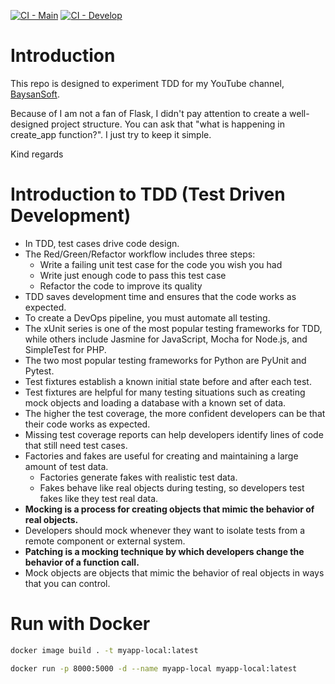 [![CI - Main](https://github.com/mebaysan/IntroductionToTDD/actions/workflows/ci.yaml/badge.svg?branch=main)](https://github.com/mebaysan/IntroductionToTDD/actions/workflows/ci.yaml) [![CI - Develop](https://github.com/mebaysan/IntroductionToTDD/actions/workflows/ci-dev.yaml/badge.svg?branch=main)](https://github.com/mebaysan/IntroductionToTDD/actions/workflows/ci-dev.yaml)

# Introduction

This repo is designed to experiment TDD for my YouTube channel, [BaysanSoft](https://www.youtube.com/c/BaysanSoft).

Because of I am not a fan of Flask, I didn't pay attention to create a well-designed project structure. You can ask that "what is happening in create_app function?". I just try to keep it simple.

Kind regards


# Introduction to TDD (Test Driven Development)

- In TDD, test cases drive code design.
- The Red/Green/Refactor workflow includes three steps:
  - Write a failing unit test case for the code you wish you had
  - Write just enough code to pass this test case
  - Refactor the code to improve its quality
- TDD saves development time and ensures that the code works as expected.
- To create a DevOps pipeline, you must automate all testing.
- The xUnit series is one of the most popular testing frameworks for TDD, while others include Jasmine for JavaScript, Mocha for Node.js, and SimpleTest for PHP.
- The two most popular testing frameworks for Python are PyUnit and Pytest.
- Test fixtures establish a known initial state before and after each test.
- Test fixtures are helpful for many testing situations such as creating mock objects and loading a database with a known set of data.
- The higher the test coverage, the more confident developers can be that their code works as expected.
- Missing test coverage reports can help developers identify lines of code that still need test cases.
- Factories and fakes are useful for creating and maintaining a large amount of test data.
  - Factories generate fakes with realistic test data.
  - Fakes behave like real objects during testing, so developers test fakes like they test real data.
- **Mocking is a process for creating objects that mimic the behavior of real objects.**
- Developers should mock whenever they want to isolate tests from a remote component or external system.
- **Patching is a mocking technique by which developers change the behavior of a function call.**
- Mock objects are objects that mimic the behavior of real objects in ways that you can control.

# Run with Docker

```bash
docker image build . -t myapp-local:latest

docker run -p 8000:5000 -d --name myapp-local myapp-local:latest
```
